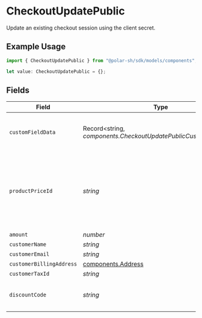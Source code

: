# CheckoutUpdatePublic

Update an existing checkout session using the client secret.

## Example Usage

```typescript
import { CheckoutUpdatePublic } from "@polar-sh/sdk/models/components";

let value: CheckoutUpdatePublic = {};
```

## Fields

| Field                                                                                       | Type                                                                                        | Required                                                                                    | Description                                                                                 |
| ------------------------------------------------------------------------------------------- | ------------------------------------------------------------------------------------------- | ------------------------------------------------------------------------------------------- | ------------------------------------------------------------------------------------------- |
| `customFieldData`                                                                           | Record<string, *components.CheckoutUpdatePublicCustomFieldData*>                            | :heavy_minus_sign:                                                                          | Key-value object storing custom field values.                                               |
| `productPriceId`                                                                            | *string*                                                                                    | :heavy_minus_sign:                                                                          | ID of the product price to checkout. Must correspond to a price linked to the same product. |
| `amount`                                                                                    | *number*                                                                                    | :heavy_minus_sign:                                                                          | N/A                                                                                         |
| `customerName`                                                                              | *string*                                                                                    | :heavy_minus_sign:                                                                          | N/A                                                                                         |
| `customerEmail`                                                                             | *string*                                                                                    | :heavy_minus_sign:                                                                          | N/A                                                                                         |
| `customerBillingAddress`                                                                    | [components.Address](../../models/components/address.md)                                    | :heavy_minus_sign:                                                                          | N/A                                                                                         |
| `customerTaxId`                                                                             | *string*                                                                                    | :heavy_minus_sign:                                                                          | N/A                                                                                         |
| `discountCode`                                                                              | *string*                                                                                    | :heavy_minus_sign:                                                                          | Discount code to apply to the checkout.                                                     |